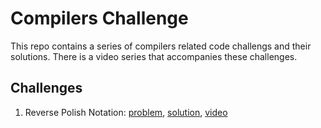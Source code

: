 # Compilers Challenge

This repo contains a series of compilers related code challengs and their solutions.
There is a video series that accompanies these challenges.

## Challenges

1. Reverse Polish Notation: [problem](https://leetcode.com/problems/evaluate-reverse-polish-notation), [solution](01_reverse_polish/reverse_polish.py), [video](...)
